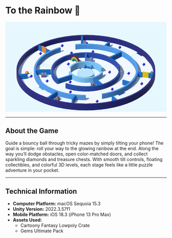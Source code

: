 

# To the Rainbow  🌈

![Maze Ball Game Demo](Images/Rolling_video.gif)

---

## About the Game
Guide a bouncy ball through tricky mazes by simply tilting your phone! The goal is simple: roll your way to the glowing rainbow at the end. Along the way you’ll dodge obstacles, open color-matched doors, and collect sparkling diamonds and treasure chests. With smooth tilt controls, floating collectibles, and colorful 3D levels, each stage feels like a little puzzle adventure in your pocket.

---

## Technical Information
- **Computer Platform:** macOS Sequoia 15.3  
- **Unity Version:** 2022.3.57f1  
- **Mobile Platform:** iOS 18.3 (iPhone 13 Pro Max)  
- **Assets Used:**
  - Cartoony Fantasy Lowpoly Crate  
  - Gems Ultimate Pack  
